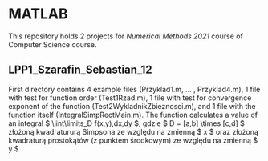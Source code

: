 # MATLAB

This repository holds 2 projects for *Numerical Methods 2021* course of Computer Science course.  

## LPP1_Szarafin_Sebastian_12

First directory contains 4 example files (Przyklad1.m, ... , Przyklad4.m), 1 file with test for function order (Test1Rzad.m), 1 file with test for convergence exponent of the function (Test2WykladnikZbieznosci.m), and 1 file with the function itself (IntegralSimpRectMain.m). The function calculates a value of an integral $ \iint\limits_D f(x,y)\,dx\,dy $, gdzie $ D = [a,b] \times [c,d] $ złożoną kwadratururą Simpsona ze względu na zmienną $ x $ oraz złożoną kwadraturą prostokątów (z punktem środkowym) ze względu na zmienną $ y $
